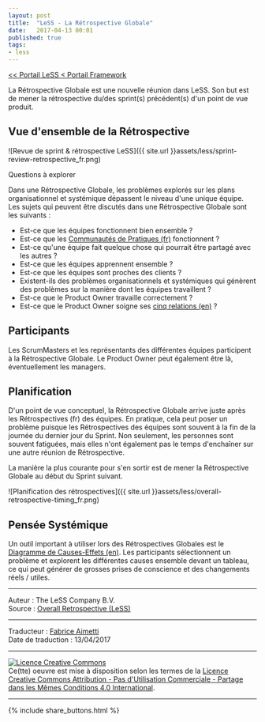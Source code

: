 ```yaml
---
layout: post
title:  "LeSS - La Rétrospective Globale"
date:   2017-04-13 00:01
published: true
tags:
- less
---
```


[<< Portail LeSS < Portail Framework](http://www.les-traducteurs-agiles.org/2016/12/28/less-portail-framework.html)

La Rétrospective Globale est une nouvelle réunion dans LeSS. Son but est de mener la rétrospective du/des sprint(s) précédent(s) d'un point de vue produit.

## Vue d'ensemble de la Rétrospective

![Revue de sprint & rétrospective LeSS]({{ site.url }}assets/less/sprint-review-retrospective_fr.png)

Questions à explorer

Dans une Rétrospective Globale, les problèmes explorés sur les plans organisationnel et systémique dépassent le niveau d'une unique équipe. Les sujets qui peuvent être discutés dans une Rétrospective Globale sont les suivants :

* Est-ce que les équipes fonctionnent bien ensemble ?
* Est-ce que les [Communautés de Pratiques (fr)](http://www.les-traducteurs-agiles.org/2017/01/02/less-communautes.html) fonctionnent ?
* Est-ce qu'une équipe fait quelque chose qui pourrait être partagé avec les autres ?
* Est-ce que les équipes apprennent ensemble ?
* Est-ce que les équipes sont proches des clients ?
* Existent-ils des problèmes organisationnels et systémiques qui génèrent des problèmes sur la manière dont les équipes travaillent ?
* Est-ce que le Product Owner travaille correctement ?
* Est-ce que le Product Owner soigne ses [cinq relations (en)](http://less.works/less/framework/product-owner.html#five-relationships) ?


## Participants

Les ScrumMasters et les représentants des différentes équipes participent à la Rétrospective Globale. Le Product Owner peut également être là, éventuellement les managers.

## Planification

D'un point de vue conceptuel, la Rétrospective Globale arrive juste après les Rétrospectives (fr) des équipes. En pratique, cela peut poser un problème puisque les Rétrospectives des équipes sont souvent à la fin de la journée du dernier jour du Sprint. Non seulement, les personnes sont souvent fatiguées, mais elles n'ont également pas le temps d'enchaîner sur une autre réunion de Rétrospective.

La manière la plus courante pour s'en sortir est de mener la Rétrospective Globale au début du Sprint suivant.

![Planification des rétrospectives]({{ site.url }}assets/less/overall-retrospective-timing_fr.png)

## Pensée Systémique

Un outil important à utiliser lors des Rétrospectives Globales est le [Diagramme de Causes-Effets (en)](http://less.works/less/principles/systems-thinking.html). Les participants sélectionnent un problème et explorent les différentes causes ensemble devant un tableau, ce qui peut générer de grosses prises de conscience et des changements réels / utiles.


---
Auteur : The LeSS Company B.V.  
Source : [Overall Retrospective (LeSS)](http://less.works/less/framework/overall-retrospective.html)  

---
Traducteur : [Fabrice Aimetti](http://www.fabrice-aimetti.fr/)  
Date de traduction : 13/04/2017  

---

<a rel="license" href="http://creativecommons.org/licenses/by-nc-sa/4.0/"><img alt="Licence Creative Commons" style="border-width:0" src="http://i.creativecommons.org/l/by-nc-sa/4.0/88x31.png" /></a><br />Ce(tte) oeuvre est mise à disposition selon les termes de la <a rel="license" href="http://creativecommons.org/licenses/by-nc-sa/4.0/">Licence Creative Commons Attribution - Pas d'Utilisation Commerciale - Partage dans les Mêmes Conditions 4.0 International</a>.

---

{% include share_buttons.html %}

